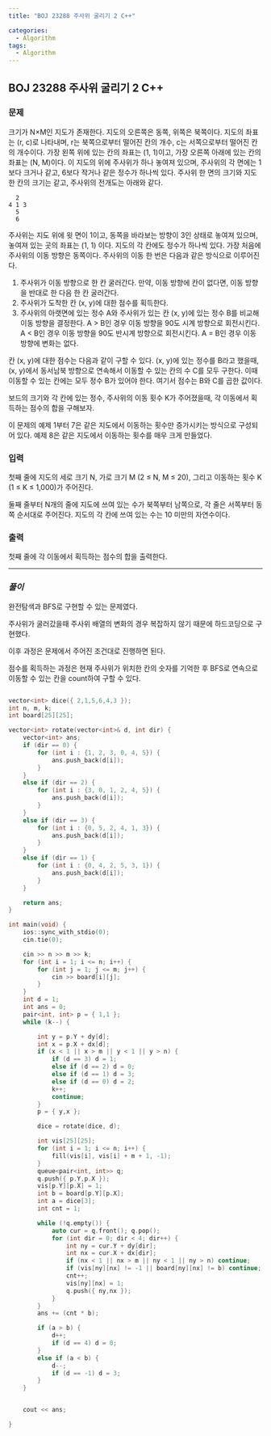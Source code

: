 ```yaml
---
title: "BOJ 23288 주사위 굴리기 2 C++"

categories:
  - Algorithm
tags:
  - Algorithm
---
```


## BOJ 23288 주사위 굴리기 2 C++

### 문제

크기가 N×M인 지도가 존재한다. 지도의 오른쪽은 동쪽, 위쪽은 북쪽이다. 지도의 좌표는 (r, c)로 나타내며, r는 북쪽으로부터 떨어진 칸의 개수, c는 서쪽으로부터 떨어진 칸의 개수이다. 가장 왼쪽 위에 있는 칸의 좌표는 (1, 1)이고, 가장 오른쪽 아래에 있는 칸의 좌표는 (N, M)이다. 이 지도의 위에 주사위가 하나 놓여져 있으며, 주사위의 각 면에는 1보다 크거나 같고, 6보다 작거나 같은 정수가 하나씩 있다. 주사위 한 면의 크기와 지도 한 칸의 크기는 같고, 주사위의 전개도는 아래와 같다.

```
  2
4 1 3
  5
  6
```

주사위는 지도 위에 윗 면이 1이고, 동쪽을 바라보는 방향이 3인 상태로 놓여져 있으며, 놓여져 있는 곳의 좌표는 (1, 1) 이다. 지도의 각 칸에도 정수가 하나씩 있다. 가장 처음에 주사위의 이동 방향은 동쪽이다. 주사위의 이동 한 번은 다음과 같은 방식으로 이루어진다.

1. 주사위가 이동 방향으로 한 칸 굴러간다. 만약, 이동 방향에 칸이 없다면, 이동 방향을 반대로 한 다음 한 칸 굴러간다.
2. 주사위가 도착한 칸 (x, y)에 대한 점수를 획득한다.
3. 주사위의 아랫면에 있는 정수 A와 주사위가 있는 칸 (x, y)에 있는 정수 B를 비교해 이동 방향을 결정한다.
   A > B인 경우 이동 방향을 90도 시계 방향으로 회전시킨다.
   A < B인 경우 이동 방향을 90도 반시계 방향으로 회전시킨다.
   A = B인 경우 이동 방향에 변화는 없다.

칸 (x, y)에 대한 점수는 다음과 같이 구할 수 있다. (x, y)에 있는 정수를 B라고 했을때, (x, y)에서 동서남북 방향으로 연속해서 이동할 수 있는 칸의 수 C를 모두 구한다. 이때 이동할 수 있는 칸에는 모두 정수 B가 있어야 한다. 여기서 점수는 B와 C를 곱한 값이다.

보드의 크기와 각 칸에 있는 정수, 주사위의 이동 횟수 K가 주어졌을때, 각 이동에서 획득하는 점수의 합을 구해보자.

이 문제의 예제 1부터 7은 같은 지도에서 이동하는 횟수만 증가시키는 방식으로 구성되어 있다. 예제 8은 같은 지도에서 이동하는 횟수를 매우 크게 만들었다.

### 입력

첫째 줄에 지도의 세로 크기 N, 가로 크기 M (2 ≤ N, M ≤ 20), 그리고 이동하는 횟수 K (1 ≤ K ≤ 1,000)가 주어진다.

둘째 줄부터 N개의 줄에 지도에 쓰여 있는 수가 북쪽부터 남쪽으로, 각 줄은 서쪽부터 동쪽 순서대로 주어진다. 지도의 각 칸에 쓰여 있는 수는 10 미만의 자연수이다.

### 출력

첫째 줄에 각 이동에서 획득하는 점수의 합을 출력한다.

---

### _풀이_

완전탐색과 BFS로 구현할 수 있는 문제였다.

주사위가 굴러갔을때 주사위 배열의 변화의 경우 복잡하지 않기 때문에 하드코딩으로 구현했다.

이후 과정은 문제에서 주어진 조건대로 진행하면 된다.

점수를 획득하는 과정은 현재 주사위가 위치한 칸의 숫자를 기억한 후 BFS로 연속으로 이동할 수 있는 칸을 count하여 구할 수 있다.

```c++

vector<int> dice({ 2,1,5,6,4,3 });
int n, m, k;
int board[25][25];

vector<int> rotate(vector<int>& d, int dir) {
    vector<int> ans;
    if (dir == 0) {
        for (int i : {1, 2, 3, 0, 4, 5}) {
            ans.push_back(d[i]);
        }
    }
    else if (dir == 2) {
        for (int i : {3, 0, 1, 2, 4, 5}) {
            ans.push_back(d[i]);
        }
    }
    else if (dir == 3) {
        for (int i : {0, 5, 2, 4, 1, 3}) {
            ans.push_back(d[i]);
        }
    }
    else if (dir == 1) {
        for (int i : {0, 4, 2, 5, 3, 1}) {
            ans.push_back(d[i]);
        }
    }

    return ans;
}

int main(void) {
    ios::sync_with_stdio(0);
    cin.tie(0);

    cin >> n >> m >> k;
    for (int i = 1; i <= n; i++) {
        for (int j = 1; j <= m; j++) {
            cin >> board[i][j];
        }
    }
    int d = 1;
    int ans = 0;
    pair<int, int> p = { 1,1 };
    while (k--) {

        int y = p.Y + dy[d];
        int x = p.X + dx[d];
        if (x < 1 || x > m || y < 1 || y > n) {
            if (d == 3) d = 1;
            else if (d == 2) d = 0;
            else if (d == 1) d = 3;
            else if (d == 0) d = 2;
            k++;
            continue;
        }
        p = { y,x };

        dice = rotate(dice, d);

        int vis[25][25];
        for (int i = 1; i <= n; i++) {
            fill(vis[i], vis[i] + m + 1, -1);
        }
        queue<pair<int, int>> q;
        q.push({ p.Y,p.X });
        vis[p.Y][p.X] = 1;
        int b = board[p.Y][p.X];
        int a = dice[3];
        int cnt = 1;

        while (!q.empty()) {
            auto cur = q.front(); q.pop();
            for (int dir = 0; dir < 4; dir++) {
                int ny = cur.Y + dy[dir];
                int nx = cur.X + dx[dir];
                if (nx < 1 || nx > m || ny < 1 || ny > n) continue;
                if (vis[ny][nx] != -1 || board[ny][nx] != b) continue;
                cnt++;
                vis[ny][nx] = 1;
                q.push({ ny,nx });
            }
        }
        ans += (cnt * b);

        if (a > b) {
            d++;
            if (d == 4) d = 0;
        }
        else if (a < b) {
            d--;
            if (d == -1) d = 3;
        }
    }


    cout << ans;

}

```
